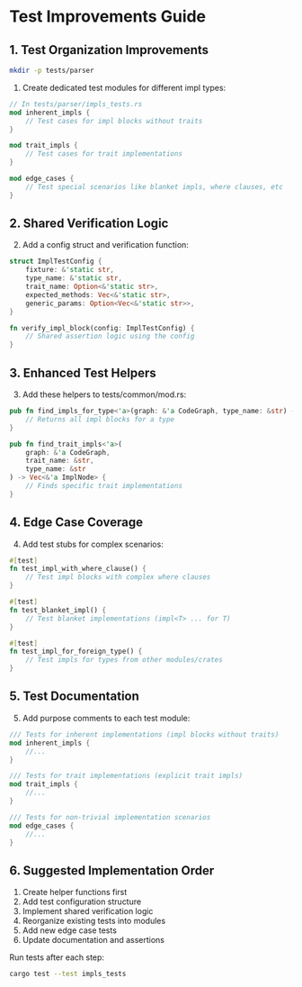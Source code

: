 # Test Improvements Guide

## 1. Test Organization Improvements
```bash
mkdir -p tests/parser
```

1. Create dedicated test modules for different impl types:
```rust
// In tests/parser/impls_tests.rs
mod inherent_impls {
    // Test cases for impl blocks without traits
}

mod trait_impls {
    // Test cases for trait implementations
}

mod edge_cases {
    // Test special scenarios like blanket impls, where clauses, etc
}
```

## 2. Shared Verification Logic

2. Add a config struct and verification function:
```rust
struct ImplTestConfig {
    fixture: &'static str,
    type_name: &'static str,
    trait_name: Option<&'static str>,
    expected_methods: Vec<&'static str>,
    generic_params: Option<Vec<&'static str>>,
}

fn verify_impl_block(config: ImplTestConfig) {
    // Shared assertion logic using the config
}
```

## 3. Enhanced Test Helpers

3. Add these helpers to tests/common/mod.rs:
```rust
pub fn find_impls_for_type<'a>(graph: &'a CodeGraph, type_name: &str) -> Vec<&'a ImplNode> {
    // Returns all impl blocks for a type
}

pub fn find_trait_impls<'a>(
    graph: &'a CodeGraph,
    trait_name: &str,
    type_name: &str
) -> Vec<&'a ImplNode> {
    // Finds specific trait implementations
}
```

## 4. Edge Case Coverage

4. Add test stubs for complex scenarios:
```rust
#[test]
fn test_impl_with_where_clause() {
    // Test impl blocks with complex where clauses
}

#[test]
fn test_blanket_impl() {
    // Test blanket implementations (impl<T> ... for T)
}

#[test] 
fn test_impl_for_foreign_type() {
    // Test impls for types from other modules/crates
}
```

## 5. Test Documentation

5. Add purpose comments to each test module:
```rust
/// Tests for inherent implementations (impl blocks without traits)
mod inherent_impls {
    //...
}

/// Tests for trait implementations (explicit trait impls)
mod trait_impls {
    //...
}

/// Tests for non-trivial implementation scenarios
mod edge_cases {
    //...
}
```

## 6. Suggested Implementation Order

1. Create helper functions first
2. Add test configuration structure
3. Implement shared verification logic
4. Reorganize existing tests into modules
5. Add new edge case tests
6. Update documentation and assertions

Run tests after each step:
```bash
cargo test --test impls_tests
```
